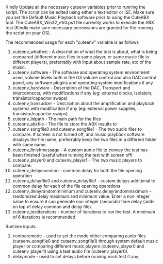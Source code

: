 Kindly Update all the necessary cuteenv variables prior to running the script. The script can be edited using either a text editor or ISE. Make sure you set the Default Music Playback software prior to using the CuteABX tool.  The CuteABX_Win32_v1r0.ps1 file currently works to execute the ABX test (Kindly make sure necessary permissions are granted for the running the script on your OS).

The recommended usage for each "cuteenv" variable is as follows
1. cuteenv_whattest - A description of what the test is about, what is being compared (different music files in same player, or same music file in different players), preferrably with input about sample rate, etc of the music. 
2. cuteenv_software - The software and operating system environment used, volume levels both in the OS volume control and also DAC control panel, any software plugins and operating system modifications if any
3. cuteenv_hardware - Description of the DAC, Transport and interconnects, with modifications if any (eg: external clocks, isolators, transistor/capacitor swaps)
4. cuteenv_transudcer - Description about the amplification and playback systems with modification if any (eg: external power supplies, transistor/capacitor swaps)
5. cuteenv_inipath - The main path for the files
6. cuteenv_abxfile - The file to store the ABX results to
7. cuteenv_songfile0 and cuteenv_songfile1 - The two audio files to compare. If screen is not turned off, and music playback software displays the file name, preferrably keep the two files in a different folder with same name.
8. cuteenv_finishmessage - A custom audio file to convey the test has been finished (useful when running the test with screen off)
9. cuteenv_player0 and cuteenv_player1 - The two music players to compare.
10. cuteenv_delaycommon - common delay for both the file opening operation
11. cuteenv_delayfile0 and cuteenv_delayfile1 - custom delays additional to common delay for each of the file opening operations
12. cuteenv_delayrandomminimum and cuteenv_delayrandommaximum - randomized delay maximum and minimum value. Enter a non integer value to ensure it can generate non integer (seconds) time delay (adds on top of delay common and delay file).
13. cuteenv_testiterations - number of iterations to run the test. A minimum of 6 iterations is recommended.

Runtime inputs:
1. comparemode - used to set the mode either comparing audio files (cuteenv_songfile0 and cuteenv_songfile1) through system default music player or comparing different music players (cuteenv_player0 and cuteenv_player1) using a test audio file (cuteenv_player0).
2. delaymode - used to set delays before running each test if any.
